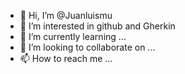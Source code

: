 - 👋 Hi, I’m @Juanluismu
- 👀 I’m interested in github and Gherkin
- 🌱 I’m currently learning ...
- 💞️ I’m looking to collaborate on ...
- 📫 How to reach me ...

<!---
Juanluismu/Juanluismu is a ✨ special ✨ repository because its `README.md` (this file) appears on your GitHub profile.
You can click the Preview link to take a look at your changes.
--->

